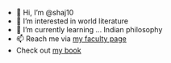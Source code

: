 - 👋 Hi, I’m @shaj10
- 👀 I’m interested in world literature
- 🌱 I’m currently learning ... Indian philosophy
- 📫 Reach me via <a href="https://www.trinity.edu/directory/smathew">my faculty page</a>
- Check out <a href="https://global.oup.com/academic/product/the-dialectic-of-cosmopolitan-time-9780197819043?cc=us&lang=en&">my book</a>
